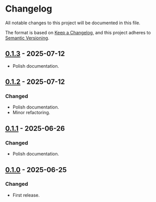 # Changelog

All notable changes to this project will be documented in this file.

The format is based on [Keep a Changelog](https://keepachangelog.com/en/1.1.0/),
and this project adheres to [Semantic Versioning](https://semver.org/spec/v2.0.0.html).

## [0.1.3] - 2025-07-12

- Polish documentation.

## [0.1.2] - 2025-07-12

### Changed
- Polish documentation.
- Minor refactoring.

## [0.1.1] - 2025-06-26

### Changed
- Polish documentation.

## [0.1.0] - 2025-06-25

### Changed

- First release.

[0.1.3]: https://github.com/nossie531/dyn_compatible/compare/v0.1.1...v0.1.3
[0.1.2]: https://github.com/nossie531/dyn_compatible/compare/v0.1.1...v0.1.2
[0.1.1]: https://github.com/nossie531/dyn_compatible/compare/v0.1.0...v0.1.1
[0.1.0]: https://github.com/nossie531/dyn_compatible/releases/tag/v0.1.0
